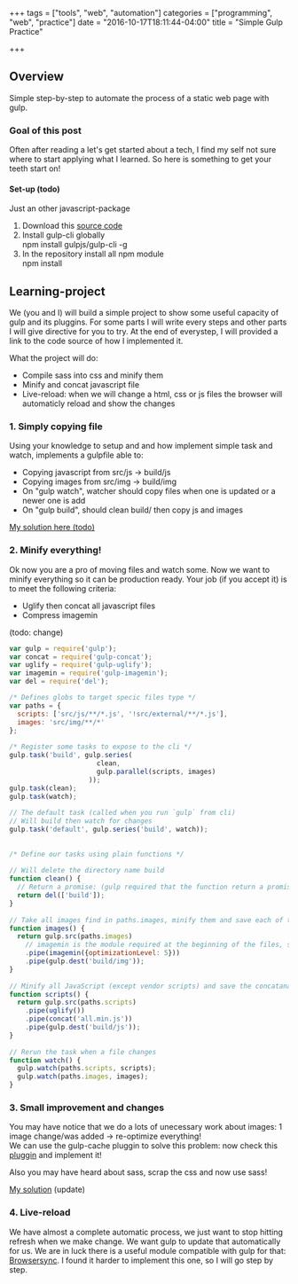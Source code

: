 +++
tags = ["tools", "web", "automation"]
categories = ["programming", "web", "practice"]
date = "2016-10-17T18:11:44-04:00"
title = "Simple Gulp Practice"

+++

## Overview

Simple step-by-step to automate the process of a static web page with gulp.



### Goal of this post

Often after reading a let's get started about a tech, I find my self not sure where to start applying what I learned.
So here is something to get your teeth start on!


#### Set-up (todo)

Just an other javascript-package

1. Download this [source code]()
2. Install gulp-cli globally  
npm install gulpjs/gulp-cli -g
3. In the repository install all npm module  
npm install 


## Learning-project

We (you and I) will build a simple project to show some useful capacity of gulp and its pluggins.
For some parts I will write every steps and other parts I will give directive for you to try. 
At the end of everystep, I will provided a link to the code source of how I implemented it.   

What the project will do:  
* Compile sass into css and minify them
* Minify and concat javascript file
* Live-reload: when we will change a html, css or js files the browser will automaticly reload and show the changes

### 1. Simply copying file

Using your knowledge to setup and and how implement simple task and watch, implements a gulpfile able to:  
* Copying javascript from src/js -> build/js 
* Copying images from src/img -> build/img
* On "gulp watch", watcher should copy files when one is updated or a newer one is add 
* On "gulp build", should clean build/ then copy js and images

[My solution here (todo)](https://github.com/PrincessMadMath/hwe_gulp-introduction/tree/1_Copying)


### 2. Minify everything!

Ok now you are a pro of moving files and watch some. Now we want to minify everything so it can be production ready. 
Your job (if you accept it) is to meet the following criteria:
* Uglify then concat all javascript files
* Compress imagemin

(todo: change)
```js
var gulp = require('gulp');
var concat = require('gulp-concat');
var uglify = require('gulp-uglify');
var imagemin = require('gulp-imagemin');
var del = require('del');

/* Defines globs to target specic files type */
var paths = {
  scripts: ['src/js/**/*.js', '!src/external/**/*.js'],
  images: 'src/img/**/*'
};
 
/* Register some tasks to expose to the cli */
gulp.task('build', gulp.series(
                      clean,
                      gulp.parallel(scripts, images)
                    ));
gulp.task(clean);
gulp.task(watch);
 
// The default task (called when you run `gulp` from cli) 
// Will build then watch for changes
gulp.task('default', gulp.series('build', watch));
 
 
/* Define our tasks using plain functions */
 
// Will delete the directory name build
function clean() {
  // Return a promise: (gulp required that the function return a promise, a stream or alternatively take a call back and call it)
  return del(['build']);
}
 
// Take all images find in paths.images, minify them and save each of them in "build/img" (initial one doesn't change)
function images() {
  return gulp.src(paths.images)
    // imagemin is the module required at the beginning of the files, some module can take option
    .pipe(imagemin({optimizationLevel: 5}))
    .pipe(gulp.dest('build/img'));
}
 
// Minify all JavaScript (except vendor scripts) and save the concatanate result in "build/js"
function scripts() {
  return gulp.src(paths.scripts)
    .pipe(uglify())
    .pipe(concat('all.min.js'))
    .pipe(gulp.dest('build/js'));
}
 
// Rerun the task when a file changes 
function watch() {
  gulp.watch(paths.scripts, scripts);
  gulp.watch(paths.images, images);
}

```

### 3. Small improvement and changes

You may have notice that we do a lots of unecessary work about images: 1 image change/was added -> re-optimize everything!  
We can use the gulp-cache pluggin to solve this problem: now check this [pluggin](https://www.npmjs.com/package/gulp-cached/) and implement it!

Also you may have heard about sass, scrap the css and now use sass!


[My solution](#) (update)


### 4. Live-reload

We have almost a complete automatic process, we just want to stop hitting refresh when we make change. We want gulp to update that automatically for us.
We are in luck there is a useful module compatible with gulp for that: [Browsersync](https://www.browsersync.io/docs/gulp).
I found it harder to implement this one, so I will go step by step.
